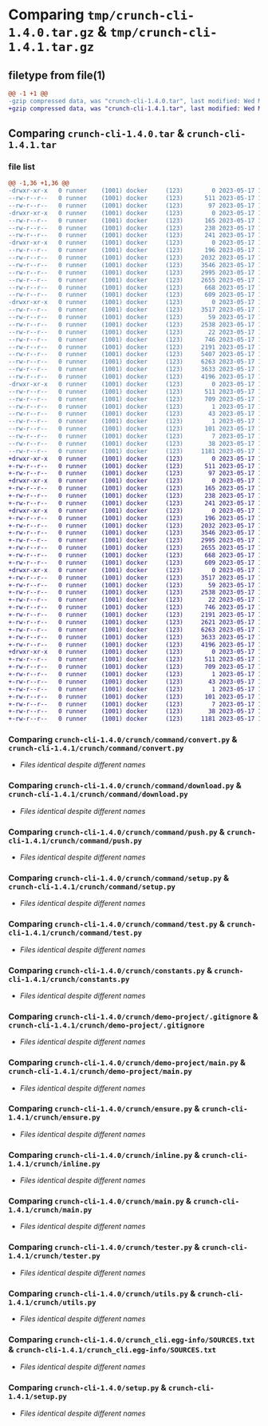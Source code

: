# Comparing `tmp/crunch-cli-1.4.0.tar.gz` & `tmp/crunch-cli-1.4.1.tar.gz`

## filetype from file(1)

```diff
@@ -1 +1 @@
-gzip compressed data, was "crunch-cli-1.4.0.tar", last modified: Wed May 17 10:59:36 2023, max compression
+gzip compressed data, was "crunch-cli-1.4.1.tar", last modified: Wed May 17 14:16:46 2023, max compression
```

## Comparing `crunch-cli-1.4.0.tar` & `crunch-cli-1.4.1.tar`

### file list

```diff
@@ -1,36 +1,36 @@
-drwxr-xr-x   0 runner    (1001) docker     (123)        0 2023-05-17 10:59:36.409298 crunch-cli-1.4.0/
--rw-r--r--   0 runner    (1001) docker     (123)      511 2023-05-17 10:59:36.409298 crunch-cli-1.4.0/PKG-INFO
--rw-r--r--   0 runner    (1001) docker     (123)       97 2023-05-17 10:59:30.000000 crunch-cli-1.4.0/README.md
-drwxr-xr-x   0 runner    (1001) docker     (123)        0 2023-05-17 10:59:36.405298 crunch-cli-1.4.0/crunch/
--rw-r--r--   0 runner    (1001) docker     (123)      165 2023-05-17 10:59:30.000000 crunch-cli-1.4.0/crunch/__init__.py
--rw-r--r--   0 runner    (1001) docker     (123)      238 2023-05-17 10:59:30.000000 crunch-cli-1.4.0/crunch/__version__.py
--rw-r--r--   0 runner    (1001) docker     (123)      241 2023-05-17 10:59:30.000000 crunch-cli-1.4.0/crunch/api.py
-drwxr-xr-x   0 runner    (1001) docker     (123)        0 2023-05-17 10:59:36.405298 crunch-cli-1.4.0/crunch/command/
--rw-r--r--   0 runner    (1001) docker     (123)      196 2023-05-17 10:59:30.000000 crunch-cli-1.4.0/crunch/command/__init__.py
--rw-r--r--   0 runner    (1001) docker     (123)     2032 2023-05-17 10:59:30.000000 crunch-cli-1.4.0/crunch/command/convert.py
--rw-r--r--   0 runner    (1001) docker     (123)     3546 2023-05-17 10:59:30.000000 crunch-cli-1.4.0/crunch/command/download.py
--rw-r--r--   0 runner    (1001) docker     (123)     2995 2023-05-17 10:59:30.000000 crunch-cli-1.4.0/crunch/command/push.py
--rw-r--r--   0 runner    (1001) docker     (123)     2655 2023-05-17 10:59:30.000000 crunch-cli-1.4.0/crunch/command/setup.py
--rw-r--r--   0 runner    (1001) docker     (123)      668 2023-05-17 10:59:30.000000 crunch-cli-1.4.0/crunch/command/test.py
--rw-r--r--   0 runner    (1001) docker     (123)      609 2023-05-17 10:59:30.000000 crunch-cli-1.4.0/crunch/constants.py
-drwxr-xr-x   0 runner    (1001) docker     (123)        0 2023-05-17 10:59:36.405298 crunch-cli-1.4.0/crunch/demo-project/
--rw-r--r--   0 runner    (1001) docker     (123)     3517 2023-05-17 10:59:30.000000 crunch-cli-1.4.0/crunch/demo-project/.gitignore
--rw-r--r--   0 runner    (1001) docker     (123)       59 2023-05-17 10:59:30.000000 crunch-cli-1.4.0/crunch/demo-project/files.json
--rw-r--r--   0 runner    (1001) docker     (123)     2538 2023-05-17 10:59:30.000000 crunch-cli-1.4.0/crunch/demo-project/main.py
--rw-r--r--   0 runner    (1001) docker     (123)       22 2023-05-17 10:59:30.000000 crunch-cli-1.4.0/crunch/demo-project/requirements.txt
--rw-r--r--   0 runner    (1001) docker     (123)      746 2023-05-17 10:59:30.000000 crunch-cli-1.4.0/crunch/ensure.py
--rw-r--r--   0 runner    (1001) docker     (123)     2191 2023-05-17 10:59:30.000000 crunch-cli-1.4.0/crunch/inline.py
--rw-r--r--   0 runner    (1001) docker     (123)     5407 2023-05-17 10:59:30.000000 crunch-cli-1.4.0/crunch/library.py
--rw-r--r--   0 runner    (1001) docker     (123)     6263 2023-05-17 10:59:30.000000 crunch-cli-1.4.0/crunch/main.py
--rw-r--r--   0 runner    (1001) docker     (123)     3633 2023-05-17 10:59:30.000000 crunch-cli-1.4.0/crunch/tester.py
--rw-r--r--   0 runner    (1001) docker     (123)     4196 2023-05-17 10:59:30.000000 crunch-cli-1.4.0/crunch/utils.py
-drwxr-xr-x   0 runner    (1001) docker     (123)        0 2023-05-17 10:59:36.409298 crunch-cli-1.4.0/crunch_cli.egg-info/
--rw-r--r--   0 runner    (1001) docker     (123)      511 2023-05-17 10:59:36.000000 crunch-cli-1.4.0/crunch_cli.egg-info/PKG-INFO
--rw-r--r--   0 runner    (1001) docker     (123)      709 2023-05-17 10:59:36.000000 crunch-cli-1.4.0/crunch_cli.egg-info/SOURCES.txt
--rw-r--r--   0 runner    (1001) docker     (123)        1 2023-05-17 10:59:36.000000 crunch-cli-1.4.0/crunch_cli.egg-info/dependency_links.txt
--rw-r--r--   0 runner    (1001) docker     (123)       43 2023-05-17 10:59:36.000000 crunch-cli-1.4.0/crunch_cli.egg-info/entry_points.txt
--rw-r--r--   0 runner    (1001) docker     (123)        1 2023-05-17 10:59:36.000000 crunch-cli-1.4.0/crunch_cli.egg-info/not-zip-safe
--rw-r--r--   0 runner    (1001) docker     (123)      101 2023-05-17 10:59:36.000000 crunch-cli-1.4.0/crunch_cli.egg-info/requires.txt
--rw-r--r--   0 runner    (1001) docker     (123)        7 2023-05-17 10:59:36.000000 crunch-cli-1.4.0/crunch_cli.egg-info/top_level.txt
--rw-r--r--   0 runner    (1001) docker     (123)       38 2023-05-17 10:59:36.409298 crunch-cli-1.4.0/setup.cfg
--rw-r--r--   0 runner    (1001) docker     (123)     1181 2023-05-17 10:59:30.000000 crunch-cli-1.4.0/setup.py
+drwxr-xr-x   0 runner    (1001) docker     (123)        0 2023-05-17 14:16:46.944195 crunch-cli-1.4.1/
+-rw-r--r--   0 runner    (1001) docker     (123)      511 2023-05-17 14:16:46.944195 crunch-cli-1.4.1/PKG-INFO
+-rw-r--r--   0 runner    (1001) docker     (123)       97 2023-05-17 14:16:41.000000 crunch-cli-1.4.1/README.md
+drwxr-xr-x   0 runner    (1001) docker     (123)        0 2023-05-17 14:16:46.940195 crunch-cli-1.4.1/crunch/
+-rw-r--r--   0 runner    (1001) docker     (123)      165 2023-05-17 14:16:41.000000 crunch-cli-1.4.1/crunch/__init__.py
+-rw-r--r--   0 runner    (1001) docker     (123)      238 2023-05-17 14:16:41.000000 crunch-cli-1.4.1/crunch/__version__.py
+-rw-r--r--   0 runner    (1001) docker     (123)      241 2023-05-17 14:16:41.000000 crunch-cli-1.4.1/crunch/api.py
+drwxr-xr-x   0 runner    (1001) docker     (123)        0 2023-05-17 14:16:46.940195 crunch-cli-1.4.1/crunch/command/
+-rw-r--r--   0 runner    (1001) docker     (123)      196 2023-05-17 14:16:41.000000 crunch-cli-1.4.1/crunch/command/__init__.py
+-rw-r--r--   0 runner    (1001) docker     (123)     2032 2023-05-17 14:16:41.000000 crunch-cli-1.4.1/crunch/command/convert.py
+-rw-r--r--   0 runner    (1001) docker     (123)     3546 2023-05-17 14:16:41.000000 crunch-cli-1.4.1/crunch/command/download.py
+-rw-r--r--   0 runner    (1001) docker     (123)     2995 2023-05-17 14:16:41.000000 crunch-cli-1.4.1/crunch/command/push.py
+-rw-r--r--   0 runner    (1001) docker     (123)     2655 2023-05-17 14:16:41.000000 crunch-cli-1.4.1/crunch/command/setup.py
+-rw-r--r--   0 runner    (1001) docker     (123)      668 2023-05-17 14:16:41.000000 crunch-cli-1.4.1/crunch/command/test.py
+-rw-r--r--   0 runner    (1001) docker     (123)      609 2023-05-17 14:16:41.000000 crunch-cli-1.4.1/crunch/constants.py
+drwxr-xr-x   0 runner    (1001) docker     (123)        0 2023-05-17 14:16:46.940195 crunch-cli-1.4.1/crunch/demo-project/
+-rw-r--r--   0 runner    (1001) docker     (123)     3517 2023-05-17 14:16:41.000000 crunch-cli-1.4.1/crunch/demo-project/.gitignore
+-rw-r--r--   0 runner    (1001) docker     (123)       59 2023-05-17 14:16:41.000000 crunch-cli-1.4.1/crunch/demo-project/files.json
+-rw-r--r--   0 runner    (1001) docker     (123)     2538 2023-05-17 14:16:41.000000 crunch-cli-1.4.1/crunch/demo-project/main.py
+-rw-r--r--   0 runner    (1001) docker     (123)       22 2023-05-17 14:16:41.000000 crunch-cli-1.4.1/crunch/demo-project/requirements.txt
+-rw-r--r--   0 runner    (1001) docker     (123)      746 2023-05-17 14:16:41.000000 crunch-cli-1.4.1/crunch/ensure.py
+-rw-r--r--   0 runner    (1001) docker     (123)     2191 2023-05-17 14:16:41.000000 crunch-cli-1.4.1/crunch/inline.py
+-rw-r--r--   0 runner    (1001) docker     (123)     2621 2023-05-17 14:16:41.000000 crunch-cli-1.4.1/crunch/library.py
+-rw-r--r--   0 runner    (1001) docker     (123)     6263 2023-05-17 14:16:41.000000 crunch-cli-1.4.1/crunch/main.py
+-rw-r--r--   0 runner    (1001) docker     (123)     3633 2023-05-17 14:16:41.000000 crunch-cli-1.4.1/crunch/tester.py
+-rw-r--r--   0 runner    (1001) docker     (123)     4196 2023-05-17 14:16:41.000000 crunch-cli-1.4.1/crunch/utils.py
+drwxr-xr-x   0 runner    (1001) docker     (123)        0 2023-05-17 14:16:46.944195 crunch-cli-1.4.1/crunch_cli.egg-info/
+-rw-r--r--   0 runner    (1001) docker     (123)      511 2023-05-17 14:16:46.000000 crunch-cli-1.4.1/crunch_cli.egg-info/PKG-INFO
+-rw-r--r--   0 runner    (1001) docker     (123)      709 2023-05-17 14:16:46.000000 crunch-cli-1.4.1/crunch_cli.egg-info/SOURCES.txt
+-rw-r--r--   0 runner    (1001) docker     (123)        1 2023-05-17 14:16:46.000000 crunch-cli-1.4.1/crunch_cli.egg-info/dependency_links.txt
+-rw-r--r--   0 runner    (1001) docker     (123)       43 2023-05-17 14:16:46.000000 crunch-cli-1.4.1/crunch_cli.egg-info/entry_points.txt
+-rw-r--r--   0 runner    (1001) docker     (123)        1 2023-05-17 14:16:46.000000 crunch-cli-1.4.1/crunch_cli.egg-info/not-zip-safe
+-rw-r--r--   0 runner    (1001) docker     (123)      101 2023-05-17 14:16:46.000000 crunch-cli-1.4.1/crunch_cli.egg-info/requires.txt
+-rw-r--r--   0 runner    (1001) docker     (123)        7 2023-05-17 14:16:46.000000 crunch-cli-1.4.1/crunch_cli.egg-info/top_level.txt
+-rw-r--r--   0 runner    (1001) docker     (123)       38 2023-05-17 14:16:46.944195 crunch-cli-1.4.1/setup.cfg
+-rw-r--r--   0 runner    (1001) docker     (123)     1181 2023-05-17 14:16:41.000000 crunch-cli-1.4.1/setup.py
```

### Comparing `crunch-cli-1.4.0/crunch/command/convert.py` & `crunch-cli-1.4.1/crunch/command/convert.py`

 * *Files identical despite different names*

### Comparing `crunch-cli-1.4.0/crunch/command/download.py` & `crunch-cli-1.4.1/crunch/command/download.py`

 * *Files identical despite different names*

### Comparing `crunch-cli-1.4.0/crunch/command/push.py` & `crunch-cli-1.4.1/crunch/command/push.py`

 * *Files identical despite different names*

### Comparing `crunch-cli-1.4.0/crunch/command/setup.py` & `crunch-cli-1.4.1/crunch/command/setup.py`

 * *Files identical despite different names*

### Comparing `crunch-cli-1.4.0/crunch/command/test.py` & `crunch-cli-1.4.1/crunch/command/test.py`

 * *Files identical despite different names*

### Comparing `crunch-cli-1.4.0/crunch/constants.py` & `crunch-cli-1.4.1/crunch/constants.py`

 * *Files identical despite different names*

### Comparing `crunch-cli-1.4.0/crunch/demo-project/.gitignore` & `crunch-cli-1.4.1/crunch/demo-project/.gitignore`

 * *Files identical despite different names*

### Comparing `crunch-cli-1.4.0/crunch/demo-project/main.py` & `crunch-cli-1.4.1/crunch/demo-project/main.py`

 * *Files identical despite different names*

### Comparing `crunch-cli-1.4.0/crunch/ensure.py` & `crunch-cli-1.4.1/crunch/ensure.py`

 * *Files identical despite different names*

### Comparing `crunch-cli-1.4.0/crunch/inline.py` & `crunch-cli-1.4.1/crunch/inline.py`

 * *Files identical despite different names*

### Comparing `crunch-cli-1.4.0/crunch/main.py` & `crunch-cli-1.4.1/crunch/main.py`

 * *Files identical despite different names*

### Comparing `crunch-cli-1.4.0/crunch/tester.py` & `crunch-cli-1.4.1/crunch/tester.py`

 * *Files identical despite different names*

### Comparing `crunch-cli-1.4.0/crunch/utils.py` & `crunch-cli-1.4.1/crunch/utils.py`

 * *Files identical despite different names*

### Comparing `crunch-cli-1.4.0/crunch_cli.egg-info/SOURCES.txt` & `crunch-cli-1.4.1/crunch_cli.egg-info/SOURCES.txt`

 * *Files identical despite different names*

### Comparing `crunch-cli-1.4.0/setup.py` & `crunch-cli-1.4.1/setup.py`

 * *Files identical despite different names*


